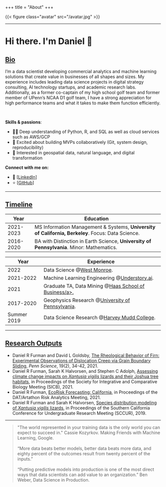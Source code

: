+++
title = "About"
+++

{{< figure class="avatar" src="/avatar.jpg" >}}

---

# Hi there. I'm Daniel 👋 

## <ins>Bio </ins>

I’m a data scientist developing commercial analytics and machine learning solutions that create value in businesses of all shapes and sizes. My experience includes leading data science projects in digital strategy consulting, AI technology startups, and academic research labs. Additionally, as a former co-captain of my high school golf team and former member of UPenn’s NCAA D1 golf team, I have a strong appreciation for high performance teams and what it takes to make them function efficiently.

<br>

**Skills & passions**: 

- 👨‍💻 Deep understanding of Python, R, and SQL as well as cloud services such as AWS/GCP
- 🚀 Excited about building MVPs collaboratively (Git, system design, reproducibility)
- 🌱 Interested in geospatial data, natural language, and digital transformation

**Connect with me on:** <br>
- 🏢 [[LinkedIn](https://www.linkedin.com/in/daniel-ryan-furman/)] <br>
- ⭐️ [[GitHub](https://github.com/daniel-furman)] <br>

---

## <ins>Timeline</ins>

Year | Education
-----|-------
2021-2023 | MS Information Management & Systems, **University of California, Berkeley**. Focus: Data Science. 
2016-2020 | BA with Distinction in Earth Science, **University of Pennsylvania**. Minor: Mathematics.

Year | Experience
-----|-------
2022 | Data Science @<a href="https://www.westmonroe.com/services/digital/analytics-artificial-intelligence" target="_blank" rel="noopener noreferrer">West Monroe</a>.
2021-2022 | Machine Learning Engineering @<a href="https://www.understory.ai" target="_blank" rel="noopener noreferrer">Understory.ai</a>.
2021 | Graduate TA, Data Mining @<a href="https://daniel-furman.github.io/research-outputs/Syllabus_MBA247.pdf" target="_blank" rel="noopener noreferrer">Haas School of Business/a>.
2017-2020 | Geophysics Research @<a href="https://web.sas.upenn.edu/dgoldsby/" target="_blank" rel="noopener noreferrer">University of Pennsylvania</a>. 
Summer 2019 | Data Science Research @<a href="https://www.nsf.gov/awardsearch/showAward?AWD_ID=1757952" target="_blank" rel="noopener noreferrer">Harvey Mudd College</a>.

---

## <ins>Research Outputs</ins>

* Daniel R Furman and David L Goldsby, [The Rheological Behavior of Firn: Experimental Observations of Dislocation Creep via Grain Boundary Sliding](https://daniel-furman.github.io//research-outputs/Furman-and-Goldsby-2021.pdf), *Penn Science*, 19(2), 34-42, 2021.
* Daniel R Furman, Sarah K Halvorsen, and Stephen C Adolph, [Assessing climate change impacts on *Xantusia vigilis* lizards and their Joshua tree habitats](https://daniel-furman.github.io//research-outputs/SICB-poster-final.jpg), in Proceedings of the Society for Integrative and Comparative Biology Meeting (SICB), 2021. 
* Daniel R Furman,  [EcoRisk Forecasting: California](https://datartathon.com/projects/2021-daniel-ecorisk-california), in Proceedings of the DAT/Artathon Risk Analytics Meeting, 2021. 
* Daniel R Furman and Sarah K Halvorsen, [Species distribution modeling of *Xantusia vigilis* lizards](https://daniel-furman.github.io//research-outputs/SCCUR-2019-presentation.pdf), in Proceedings of the Southern California Conference for Undergraduate Research Meeting (SCCUR), 2019.

---

> "The world represented in your training data is the only world you can expect to succeed in." Cassie Kozyrkov. Making Friends with Machine Learning, Google.  <br><br>
> “More data beats better models, better data beats more data, and eighty percent of the outcomes result from twenty percent of the inputs.” <br><br>
> “Putting predictive models into production is one of the most direct ways that data scientists can add value to an organization.” Ben Weber, Data Science in Production.
